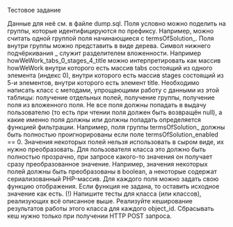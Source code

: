 Тестовое задание

Данные для неё см. в файле dump.sql. Поля условно можно поделить на группы, которые
идентифицируются по префиксу. Например, можно считать одной группой поля начинающиеся с
termsOfSolution_. Поля внутри группы можно представить в виде дерева. Символ нижнего
подчёркивания _ служит разделителем вложенности. Например howWeWork_tabs_0_stages_4_title
можно интерпретировать как массив howWeWork внутри которого есть массив tabs состоящий из
одного элемента (индекс 0), внутри которого есть массив stages состоящий из 5-и элементов, внутри
которого есть элемент title.
Необходимо написать класс с методами, упрощающими работу с данными из этой таблицы: получение
отдельных полей, получение группы, получение поля из вложенного поля.
Не все поля должны попадать в выдачу пользователю (то есть при чтении поля должен быть возвращён
null), а какие именно поля должны или должны попадать определяется функцией фильтрации.
Например, поля группы termsOfSolution_ должны быть полностью проигнорированы если поле
termsOfSolution_enabled == 0.
Значения некоторых полей нельзя использовать в сыром виде, их нужно преобразовать. Для
пользователя класса это должно быть полностью прозрачно, при запросе какого-то значения он
получает сразу преобразованное значение. Например, значения некоторых полей должны быть
преобразованы в boolean, а некоторые содержат сериализованный PHP-массив. Для каждого поля
можно задать свою функцию отображения. Если функция не задана, то оставить исходное значение как
есть.
(!)
Напишите тесты для класса (или классов), реализующих всё описанное выше.
Реализуйте кеширование результатов работы этого класса для каждого object_id. Сбрасывать кеш
нужно только при получении HTTP POST запроса.

